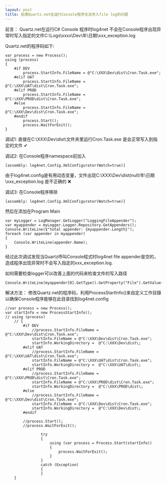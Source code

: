 ```yaml
---
layout: post
title: 处理Quartz.net在运行Console程序无法写入file log的问题
---
```


前言：
Quartz.net在运行C# Console 程序时log4net 不会在Console程序出现异常时写入指定的文件C:\Logs\xxxx\Dev\年\日期\xxx_exception.log

Quartz.net的程序码如下:
```
var process = new Process();
using (process)
{
    #if DEV
        process.StartInfo.FileName = @"C:\XXX\Dev\dist\Cron.Task.exe";
    #elif UAT
        process.StartInfo.FileName =  @"C:\XXX\UAT\dist\Cron.Task.exe";
    #elif PROD
        process.StartInfo.FileName =  @"C:\XXX\PROD\dist\Cron.Task.exe";
    #else
        process.StartInfo.FileName =  @"C:\XXX\Dev\dist\Cron.Task.exe";
    #endif
        process.Start();
        process.WaitForExit();
}
```
调试1:
直接在C:\XXX\Dev\dist\文件夹里运行Cron.Task.exe 是会正常写入到指定的文件 ✔

调试2:
在Console程序namespace前加入
```
[assembly: log4net.Config.XmlConfigurator(Watch=true)]
```
由于log4net.config是有用动态变量，文件出现C:\XXX\Dev\dist(null)年\日期\xxx_exception.log 是不正确的 ❌

调试3:
在Console程序移除
```
[assembly: log4net.Config.XmlConfigurator(Watch=true)]
```
然后在添加在Program Main
```
var myLogger = LogManager.GetLogger("LoggingFileAppender");
var myappender = myLogger.Logger.Repository.GetAppenders();
Console.WriteLine($"total appender: {myappender.Length}");
foreach (var appender in myappender)
{
    Console.WriteLine(appender.Name);
}
```

经过此次调试发现当Quartz呼叫Console程式时log4net file appender是空的，造成程序出现异常时不会写入指定的xxx_exception.log.

如何需要检查logger可以改善上面的代码来检查文件的写入路径

```
Console.WriteLine(myappender[0].GetType().GetProperty("File").GetValue(myappender[0]));
```

解决方法：
修改Quartz.net的程序码，利用ProcessStartInfo()来自定义工作目錄以确保Console程序能够在此目录找到log4net.config
```
//var process = new Process();
var startInfo = new ProcessStartInfo();
// using (process)
    // {
        #if DEV
            //process.StartInfo.FileName = @"C:\XXX\Dev\dist\Cron.Task.exe";
            startInfo.FileName = @"C:\XXX\Dev\dist\Cron.Task.exe";
            startInfo.WorkingDirectory =  @"C:\XXX\Dev\dist\;
        #elif UAT
            //process.StartInfo.FileName =  @"C:\XXX\UAT\dist\Cron.Task.exe";
            startInfo.FileName = @"C:\XXX\UAT\dist\Cron.Task.exe";
            startInfo.WorkingDirectory =  @"C:\XXX\UAT\dist\;
        #elif PROD
            //process.StartInfo.FileName =  @"C:\XXX\PROD\dist\Cron.Task.exe";
            startInfo.FileName = @"C:\XXX\PROD\dist\Cron.Task.exe";
            startInfo.WorkingDirectory =  @"C:\XXX\PROD\dist\;
        #else
            //process.StartInfo.FileName =  @"C:\XXX\Dev\dist\Cron.Task.exe";
            startInfo.FileName = @"C:\XXX\Dev\dist\Cron.Task.exe";
            startInfo.WorkingDirectory =  @"C:\XXX\Dev\dist\;
        #endif
        
        //process.Start();
        //process.WaitForExit();

                try
                {
                    using (var process = Process.Start(startInfo))
                    {
                        process.WaitForExit();
                    }
                }
                catch (Exception)
                {
                }
    }

```
